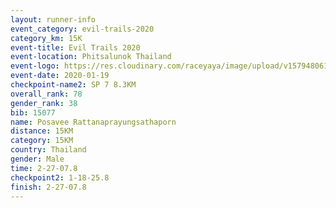 ```yaml
--- 
layout: runner-info 
event_category: evil-trails-2020 
category_km: 15K 
event-title: Evil Trails 2020 
event-location: Phitsalunok Thailand 
event-logo: https://res.cloudinary.com/raceyaya/image/upload/v1579480618/logo/evil-trails_wm80bv.jpg 
event-date: 2020-01-19 
checkpoint-name2: SP 7 8.3KM 
overall_rank: 78
gender_rank: 38
bib: 15077
name: Posavee Rattanaprayungsathaporn
distance: 15KM
category: 15KM
country: Thailand
gender: Male
time: 2-27-07.8
checkpoint2: 1-18-25.8
finish: 2-27-07.8
--- 
```

